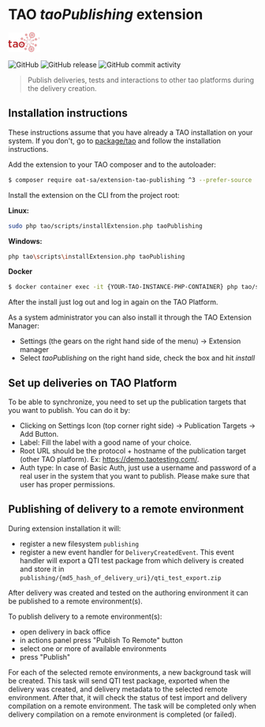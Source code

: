 # TAO _taoPublishing_ extension

![TAO Logo](https://github.com/oat-sa/taohub-developer-guide/raw/master/resources/tao-logo.png)

![GitHub](https://img.shields.io/github/license/oat-sa/extension-tao-publishing.svg)
![GitHub release](https://img.shields.io/github/release/oat-sa/extension-tao-publishing.svg)
![GitHub commit activity](https://img.shields.io/github/commit-activity/y/oat-sa/extension-tao-publishing.svg)

> Publish deliveries, tests and interactions to other tao platforms during the delivery creation.


## Installation instructions

These instructions assume that you have already a TAO installation on your system. If you don't, go to
[package/tao](https://github.com/oat-sa/package-tao) and follow the installation instructions.


Add the extension to your TAO composer and to the autoloader:
```bash
$ composer require oat-sa/extension-tao-publishing ^3 --prefer-source
```

Install the extension on the CLI from the project root:

**Linux:**
```bash
sudo php tao/scripts/installExtension.php taoPublishing
```

**Windows:**
```bash
php tao\scripts\installExtension.php taoPublishing
```

**Docker**
```bash
$ docker container exec -it {YOUR-TAO-INSTANCE-PHP-CONTAINER} php tao/scripts/installExtension.php taoPublishing
```

After the install just log out and log in again on the TAO Platform.

As a system administrator you can also install it through the TAO Extension Manager:
- Settings (the gears on the right hand side of the menu) -> Extension manager
- Select _taoPublishing_ on the right hand side, check the box and hit _install_

## Set up deliveries on TAO Platform

To be able to synchronize, you need to set up the publication targets that you want to publish. You can do it by:
 - Clicking on Settings Icon (top corner right side) -> Publication Targets -> Add Button.
 - Label: Fill the label with a good name of your choice.
 - Root URL should be the protocol + hostname of the publication target (other TAO platform). Ex: https://demo.taotesting.com/.
 - Auth type: In case of Basic Auth, just use a username and password of a real user in the system that you want to publish. Please make sure that user has proper permissions.

## Publishing of delivery to a remote environment

During extension installation it will:
- register a new filesystem `publishing`
- register a new event handler for `DeliveryCreatedEvent`. This event handler will export a QTI test package from which delivery is created and store it in `publishing/{md5_hash_of_delivery_uri}/qti_test_export.zip`

After delivery was created and tested on the authoring environment it can be published to a remote environment(s). 

To publish delivery to a remote environment(s):
- open delivery in back office
- in actions panel press "Publish To Remote" button
- select one or more of available environments
- press "Publish"

For each of the selected remote environments, a new background task will be created. This task will send QTI test package, exported when the delivery was created, and delivery metadata to the selected remote environment. After that, it will check the status of test import and delivery compilation on a remote environment. The task will be completed only when delivery compilation on a remote environment is completed (or failed).